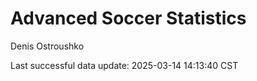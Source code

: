 # Advanced Soccer Statistics
Denis Ostroushko

<!-- gfm -->

Last successful data update: 2025-03-14 14:13:40 CST
